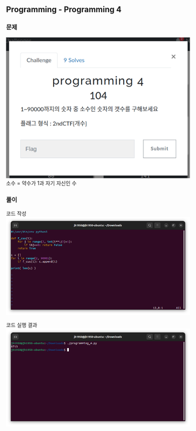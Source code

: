 ## Programming - Programming 4

### 문제
![Programming 4](/img/programming-4-0.png)  
소수 = 약수가 1과 자기 자신인 수

### 풀이
코드 작성
![Python code](/img/programming-4-1.png)

코드 실행 결과
![Python code - Result](/img/programming-4-2.png)
